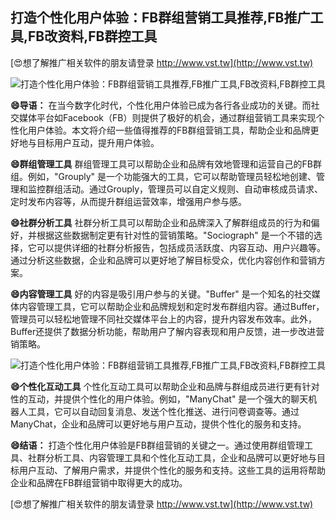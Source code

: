 ## **打造个性化用户体验：FB群组营销工具推荐,FB推广工具,FB改资料,FB群控工具**

[😍想了解推广相关软件的朋友请登录 http://www.vst.tw](http://www.vst.tw)

 <center><img src="https://vst.tw/MP4/tuiguang/png/0.png" alt="打造个性化用户体验：FB群组营销工具推荐,FB推广工具,FB改资料,FB群控工具"></center>

**😄导语：**
在当今数字化时代，个性化用户体验已成为各行各业成功的关键。而社交媒体平台如Facebook（FB）则提供了极好的机会，通过群组营销工具来实现个性化用户体验。本文将介绍一些值得推荐的FB群组营销工具，帮助企业和品牌更好地与目标用户互动，提升用户体验。

**😄群组管理工具**
群组管理工具可以帮助企业和品牌有效地管理和运营自己的FB群组。例如，"Grouply" 是一个功能强大的工具，它可以帮助管理员轻松地创建、管理和监控群组活动。通过Grouply，管理员可以自定义规则、自动审核成员请求、定时发布内容等，从而提升群组运营效率，增强用户参与感。

**😄社群分析工具**
社群分析工具可以帮助企业和品牌深入了解群组成员的行为和偏好，并根据这些数据制定更有针对性的营销策略。"Sociograph" 是一个不错的选择，它可以提供详细的社群分析报告，包括成员活跃度、内容互动、用户兴趣等。通过分析这些数据，企业和品牌可以更好地了解目标受众，优化内容创作和营销方案。

**😄内容管理工具**
好的内容是吸引用户参与的关键。"Buffer" 是一个知名的社交媒体内容管理工具，它可以帮助企业和品牌规划和定时发布群组内容。通过Buffer，管理员可以轻松地管理不同社交媒体平台上的内容，提升内容发布效率。此外，Buffer还提供了数据分析功能，帮助用户了解内容表现和用户反馈，进一步改进营销策略。

 <center><img src="https://vst.tw/MP4/tuiguang/png/2.png" alt="打造个性化用户体验：FB群组营销工具推荐,FB推广工具,FB改资料,FB群控工具"></center>

**😄个性化互动工具**
个性化互动工具可以帮助企业和品牌与群组成员进行更有针对性的互动，并提供个性化的用户体验。例如，"ManyChat" 是一个强大的聊天机器人工具，它可以自动回复消息、发送个性化推送、进行问卷调查等。通过ManyChat，企业和品牌可以更好地与用户互动，提供个性化的服务和支持。

**😄结语：**
打造个性化用户体验是FB群组营销的关键之一。通过使用群组管理工具、社群分析工具、内容管理工具和个性化互动工具，企业和品牌可以更好地与目标用户互动、了解用户需求，并提供个性化的服务和支持。这些工具的运用将帮助企业和品牌在FB群组营销中取得更大的成功。

[😍想了解推广相关软件的朋友请登录 http://www.vst.tw](http://www.vst.tw)



